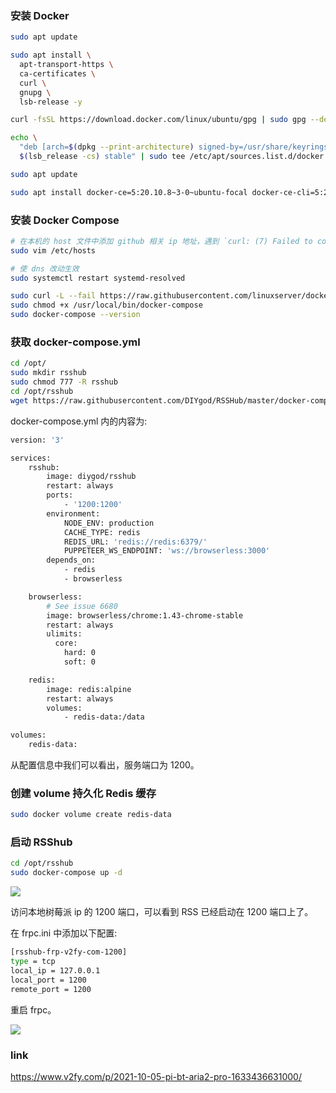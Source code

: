 ### 安装 Docker

```bash
sudo apt update

sudo apt install \
  apt-transport-https \
  ca-certificates \
  curl \
  gnupg \
  lsb-release -y

curl -fsSL https://download.docker.com/linux/ubuntu/gpg | sudo gpg --dearmor -o /usr/share/keyrings/docker-archive-keyring.gpg

echo \
  "deb [arch=$(dpkg --print-architecture) signed-by=/usr/share/keyrings/docker-archive-keyring.gpg] https://download.docker.com/linux/ubuntu \
  $(lsb_release -cs) stable" | sudo tee /etc/apt/sources.list.d/docker.list > /dev/null

sudo apt update

sudo apt install docker-ce=5:20.10.8~3-0~ubuntu-focal docker-ce-cli=5:20.10.9~3-0~ubuntu-focal containerd.io=1.4.11-1 -y
```

### 安装 Docker Compose

```bash
# 在本机的 host 文件中添加 github 相关 ip 地址，遇到 `curl: (7) Failed to connect to raw.githubusercontent.com port 443` 问题，参考 https://github.com/hawtim/blog/issues/10
sudo vim /etc/hosts

# 使 dns 改动生效
sudo systemctl restart systemd-resolved
```

```bash
sudo curl -L --fail https://raw.githubusercontent.com/linuxserver/docker-docker-compose/master/run.sh -o /usr/local/bin/docker-compose
sudo chmod +x /usr/local/bin/docker-compose
sudo docker-compose --version
```

### 获取 docker-compose.yml

```bash
cd /opt/
sudo mkdir rsshub
sudo chmod 777 -R rsshub
cd /opt/rsshub
wget https://raw.githubusercontent.com/DIYgod/RSSHub/master/docker-compose.yml
```

docker-compose.yml 内的内容为:

```bash
version: '3'

services:
    rsshub:
        image: diygod/rsshub
        restart: always
        ports:
            - '1200:1200'
        environment:
            NODE_ENV: production
            CACHE_TYPE: redis
            REDIS_URL: 'redis://redis:6379/'
            PUPPETEER_WS_ENDPOINT: 'ws://browserless:3000'
        depends_on:
            - redis
            - browserless

    browserless:
        # See issue 6680
        image: browserless/chrome:1.43-chrome-stable
        restart: always
        ulimits:
          core:
            hard: 0
            soft: 0

    redis:
        image: redis:alpine
        restart: always
        volumes:
            - redis-data:/data

volumes:
    redis-data:
```

从配置信息中我们可以看出，服务端口为 1200。

### 创建 volume 持久化 Redis 缓存

```bash
sudo docker volume create redis-data
```

### 启动 RSShub

```bash
cd /opt/rsshub
sudo docker-compose up -d
```

![](http://with.muyunyun.cn/ca92893197e45c4753eab1f72bfc9abb.jpg)

访问本地树莓派 ip 的 1200 端口，可以看到 RSS 已经启动在 1200 端口上了。

在 frpc.ini 中添加以下配置:

```bash
[rsshub-frp-v2fy-com-1200]
type = tcp
local_ip = 127.0.0.1
local_port = 1200
remote_port = 1200
```

重启 frpc。

![](http://with.muyunyun.cn/99cc2f01fb172287d2a758e88c3fd9f2.jpg)

### link

https://www.v2fy.com/p/2021-10-05-pi-bt-aria2-pro-1633436631000/